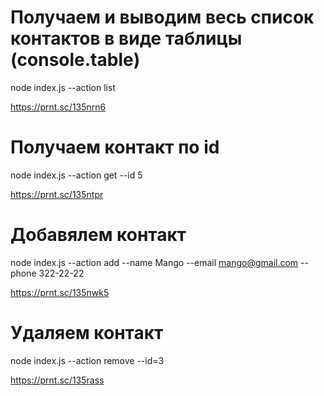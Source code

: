 # Получаем и выводим весь список контактов в виде таблицы (console.table)
node index.js --action list

https://prnt.sc/135nrn6


# Получаем контакт по id
node index.js --action get --id 5

https://prnt.sc/135ntpr


# Добавялем контакт
node index.js --action add --name Mango --email mango@gmail.com --phone 322-22-22

https://prnt.sc/135nwk5


# Удаляем контакт
node index.js --action remove --id=3

https://prnt.sc/135rass